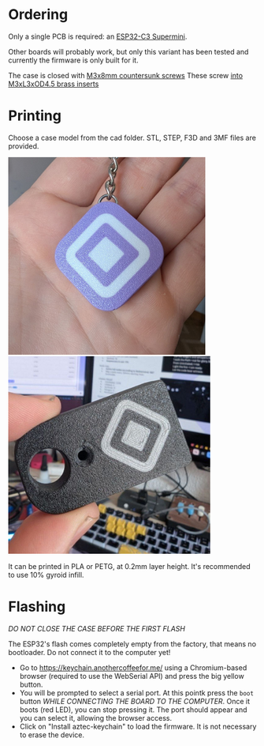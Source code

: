# Ordering

Only a single PCB is required: an [ESP32-C3 Supermini](https://es.aliexpress.com/item/1005007539612437.html?spm=a2g0o.order_list.order_list_main.5.6f47194dtnEeCs&gatewayAdapt=glo2esp). 

Other boards will probably work, but only this variant has been tested and currently the firmware is only built for it.

The case is closed with [M3x8mm countersunk screws](https://es.aliexpress.com/item/32800975883.html?spm=a2g0o.order_list.order_list_main.50.67c5194dOTiBPa&gatewayAdapt=glo2esp)
These screw [into M3xL3xOD4.5 brass inserts](https://es.aliexpress.com/item/1005006071488810.html?spm=a2g0o.order_list.order_list_main.149.67c5194dOTiBPa&gatewayAdapt=glo2esp)

# Printing

Choose a case model from the cad folder. STL, STEP, F3D and 3MF files are provided.

<img src="../media/finished.jpg" alt="case1" style="height:400px;"/>
<img src="../media/case2.jpg" alt="case2" style="height:400px;"/>

It can be printed in PLA or PETG, at 0.2mm layer height. It's recommended to use 10% gyroid infill.

# Flashing

*DO NOT CLOSE THE CASE BEFORE THE FIRST FLASH*

The ESP32's flash comes completely empty from the factory, that means no bootloader. Do not connect it to the computer yet!

* Go to https://keychain.anothercoffeefor.me/ using a Chromium-based browser (required to use the WebSerial API) and press the big yellow button. 
* You will be prompted to select a serial port. At this pointk press the `boot` button *WHILE CONNECTING THE BOARD TO THE COMPUTER*. Once it boots (red LED), you can stop pressing it. The port should appear and you can select it, allowing the browser access.
* Click on "Install aztec-keychain" to load the firmware. It is not necessary to erase the device.


